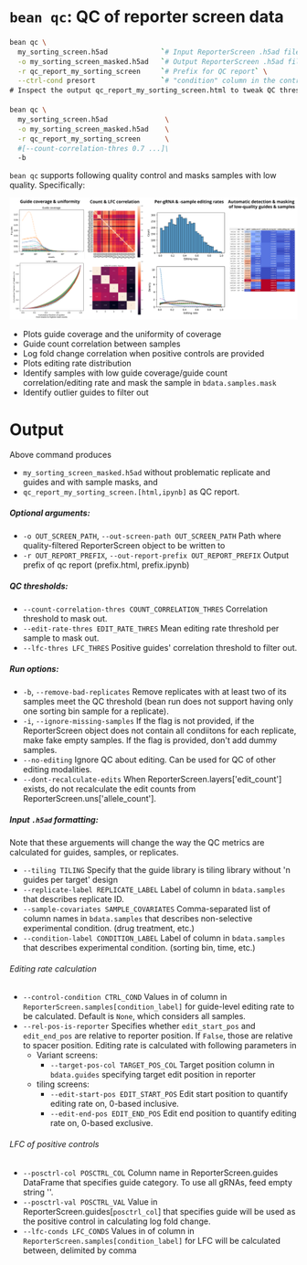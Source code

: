 # `bean qc`: QC of reporter screen data
```bash
bean qc \
  my_sorting_screen.h5ad             `# Input ReporterScreen .h5ad file path` \
  -o my_sorting_screen_masked.h5ad   `# Output ReporterScreen .h5ad file path` \
  -r qc_report_my_sorting_screen     `# Prefix for QC report` \
  --ctrl-cond presort                `# "condition" column in the control sample before selection. Mean gRNA editing rates in these samples are reported. ` \
# Inspect the output qc_report_my_sorting_screen.html to tweak QC threshold

bean qc \
  my_sorting_screen.h5ad              \
  -o my_sorting_screen_masked.h5ad    \
  -r qc_report_my_sorting_screen      \
  #[--count-correlation-thres 0.7 ...]\
  -b
```

`bean qc` supports following quality control and masks samples with low quality. Specifically:  

<img src="../../imgs/qc_output.png" alt="Allele translation" width="900"/>  

* Plots guide coverage and the uniformity of coverage
* Guide count correlation between samples
* Log fold change correlation when positive controls are provided
* Plots editing rate distribution
* Identify samples with low guide coverage/guide count correlation/editing rate and mask the sample in `bdata.samples.mask`
* Identify outlier guides to filter out

# Output
Above command produces 
* `my_sorting_screen_masked.h5ad` without problematic replicate and guides and with sample masks, and  
* `qc_report_my_sorting_screen.[html,ipynb]` as QC report.  
##### Optional arguments:
* `-o OUT_SCREEN_PATH`, `--out-screen-path OUT_SCREEN_PATH`
                        Path where quality-filtered ReporterScreen object to be written to
* `-r OUT_REPORT_PREFIX`, `--out-report-prefix OUT_REPORT_PREFIX`
                        Output prefix of qc report (prefix.html, prefix.ipynb)

##### QC thresholds:
* `--count-correlation-thres COUNT_CORRELATION_THRES`
                        Correlation threshold to mask out.
* `--edit-rate-thres EDIT_RATE_THRES`
                        Mean editing rate threshold per sample to mask out.
* `--lfc-thres LFC_THRES`
                        Positive guides' correlation threshold to filter out.

##### Run options:
* `-b`, `--remove-bad-replicates`
                        Remove replicates with at least two of its samples meet the QC threshold (bean run does not support having only one sorting bin sample for a replicate).
* `-i`, `--ignore-missing-samples`
                        If the flag is not provided, if the ReporterScreen object does not contain all condiitons for
                        each replicate, make fake empty samples. If the flag is provided, don't add dummy samples.
* `--no-editing`          Ignore QC about editing. Can be used for QC of other editing modalities.
* `--dont-recalculate-edits`
                        When ReporterScreen.layers['edit_count'] exists, do not recalculate the edit counts from
                        ReporterScreen.uns['allele_count'].

##### Input `.h5ad` formatting:
Note that these arguements will change the way the QC metrics are calculated for guides, samples, or replicates.
* `--tiling TILING`       Specify that the guide library is tiling library without 'n guides per target' design
* `--replicate-label REPLICATE_LABEL`
                        Label of column in `bdata.samples` that describes replicate ID.
* `--sample-covariates SAMPLE_COVARIATES`
                        Comma-separated list of column names in `bdata.samples` that describes non-selective
                        experimental condition. (drug treatment, etc.)
* `--condition-label CONDITION_LABEL`
                        Label of column in `bdata.samples` that describes experimental condition. (sorting bin, time,
                        etc.)
###### Editing rate calculation
  * `--control-condition CTRL_COND`
                        Values in of column in `ReporterScreen.samples[condition_label]` for guide-level editing rate
                        to be calculated. Default is `None`, which considers all samples.
  * `--rel-pos-is-reporter`
                        Specifies whether `edit_start_pos` and `edit_end_pos` are relative to reporter position. If
                        `False`, those are relative to spacer position.
  Editing rate is calculated with following parameters in 
    * Variant screens: 
      * `--target-pos-col TARGET_POS_COL`
                        Target position column in `bdata.guides` specifying target edit position in reporter
    * tiling screens:
      * `--edit-start-pos EDIT_START_POS`
                            Edit start position to quantify editing rate on, 0-based inclusive.
      * `--edit-end-pos EDIT_END_POS`
                            Edit end position to quantify editing rate on, 0-based exclusive.
###### LFC of positive controls
  * `--posctrl-col POSCTRL_COL`
                          Column name in ReporterScreen.guides DataFrame that specifies guide category. To use all
                          gRNAs, feed empty string ''.
  * `--posctrl-val POSCTRL_VAL`
                          Value in ReporterScreen.guides[`posctrl_col`] that specifies guide will be used as the
                          positive control in calculating log fold change.
  * `--lfc-conds LFC_CONDS`
                          Values in of column in `ReporterScreen.samples[condition_label]` for LFC will be calculated
                          between, delimited by comma